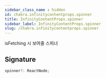 ```yaml
---
sidebar_class_name : hidden
id: chakra.infinitycontentprops.spinner
title: InfinityContentProps.spinner
sidebar_label: InfinityContentProps.spinner
slug: /chakra.infinitycontentprops.spinner
---
```






isFetching 시 보여줄 스피너

## Signature

```typescript
spinner?: ReactNode;
```
